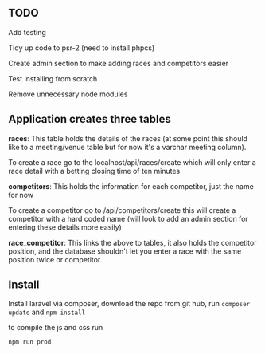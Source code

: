 ## TODO
Add testing

Tidy up code to psr-2 (need to install phpcs)

Create admin section to make adding races and competitors easier

Test installing from scratch

Remove unnecessary node modules


## Application creates three tables
**races**: This table holds the details of the races (at some point this should like to a meeting/venue table but for now it's a varchar meeting column).

To create a race go to the localhost/api/races/create which will only enter a race detail with a betting closing time of ten minutes

**competitors**: This holds the information for each competitor, just the name for now

To create a competitor go to /api/competitors/create this will create a competitor with a hard coded name (will look to add an admin section for entering these details more easily)

**race_competitor**: This links the above to tables, it also holds the competitor position, and the database shouldn't let you enter a race with the same position twice or competitor.


## Install

Install laravel via composer, download the repo from git hub, run `composer update` and `npm install`

to compile the js and css run 

`npm run prod`